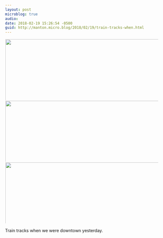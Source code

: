 ```yaml
---
layout: post
microblog: true
audio: 
date: 2018-02-19 15:26:54 -0500
guid: http://manton.micro.blog/2018/02/19/train-tracks-when.html
---
```




<a href="http://manton.micro.blog/uploads/2018/68e2e9448e.jpg"><img src="http://manton.micro.blog/uploads/2018/68e2e9448e.jpg" width="600" height="600" style="display: inline-block; max-height: 200px; width: auto; padding: 1px;" class="sunlit_image" /></a><a href="http://manton.micro.blog/uploads/2018/414d85398f.jpg"><img src="http://manton.micro.blog/uploads/2018/414d85398f.jpg" width="600" height="600" style="display: inline-block; max-height: 200px; width: auto; padding: 1px;" class="sunlit_image" /></a><a href="http://manton.micro.blog/uploads/2018/98593c6ea2.jpg"><img src="http://manton.micro.blog/uploads/2018/98593c6ea2.jpg" width="600" height="600" style="display: inline-block; max-height: 200px; width: auto; padding: 1px;" class="sunlit_image" /></a>

Train tracks when we were downtown yesterday.




